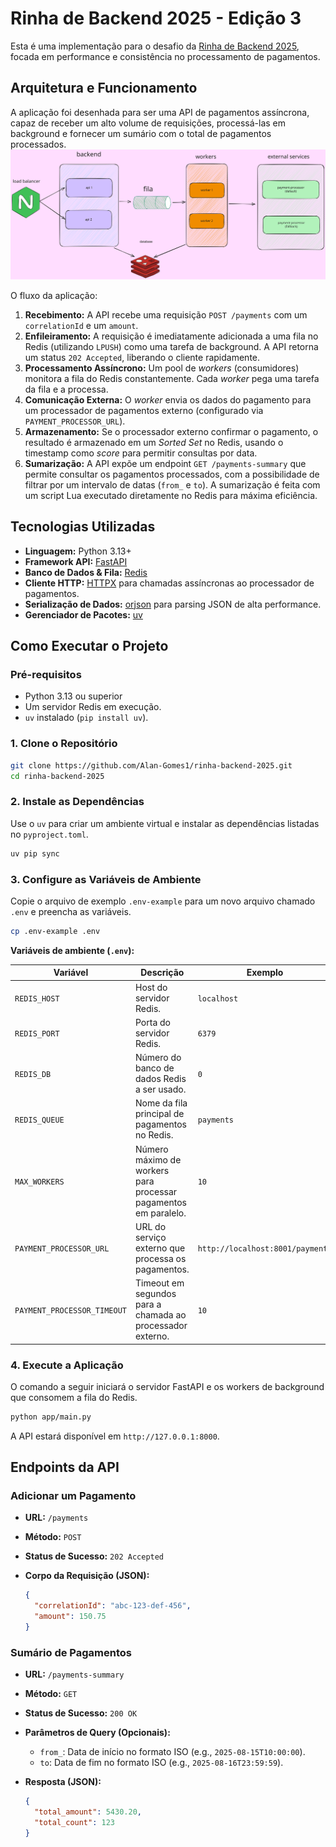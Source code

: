 # Rinha de Backend 2025 - Edição 3

Esta é uma implementação para o desafio da [Rinha de Backend 2025](https://github.com/zanfranceschi/rinha-de-backend-2025), focada em performance e consistência no processamento de pagamentos.

## Arquitetura e Funcionamento

A aplicação foi desenhada para ser uma API de pagamentos assíncrona, capaz de receber um alto volume de requisições, processá-las em background e fornecer um sumário com o total de pagamentos processados.
![](assets/architecture.svg)

O fluxo da aplicação:

1.  **Recebimento:** A API recebe uma requisição `POST /payments` com um `correlationId` e um `amount`.
2.  **Enfileiramento:** A requisição é imediatamente adicionada a uma fila no Redis (utilizando `LPUSH`) como uma tarefa de background. A API retorna um status `202 Accepted`, liberando o cliente rapidamente.
3.  **Processamento Assíncrono:** Um pool de *workers* (consumidores) monitora a fila do Redis constantemente. Cada *worker* pega uma tarefa da fila e a processa.
4.  **Comunicação Externa:** O *worker* envia os dados do pagamento para um processador de pagamentos externo (configurado via `PAYMENT_PROCESSOR_URL`).
5.  **Armazenamento:** Se o processador externo confirmar o pagamento, o resultado é armazenado em um *Sorted Set* no Redis, usando o timestamp como *score* para permitir consultas por data.
6.  **Sumarização:** A API expõe um endpoint `GET /payments-summary` que permite consultar os pagamentos processados, com a possibilidade de filtrar por um intervalo de datas (`from_` e `to`). A sumarização é feita com um script Lua executado diretamente no Redis para máxima eficiência.

## Tecnologias Utilizadas

*   **Linguagem:** Python 3.13+
*   **Framework API:** [FastAPI](https://fastapi.tiangolo.com/)
*   **Banco de Dados & Fila:** [Redis](https://redis.io/)
*   **Cliente HTTP:** [HTTPX](https://www.python-httpx.org/) para chamadas assíncronas ao processador de pagamentos.
*   **Serialização de Dados:** [orjson](https://github.com/ijl/orjson) para parsing JSON de alta performance.
*   **Gerenciador de Pacotes:** [uv](https://github.com/astral-sh/uv)

## Como Executar o Projeto

### Pré-requisitos

*   Python 3.13 ou superior
*   Um servidor Redis em execução.
*   `uv` instalado (`pip install uv`).

### 1. Clone o Repositório

```bash
git clone https://github.com/Alan-Gomes1/rinha-backend-2025.git
cd rinha-backend-2025
```

### 2. Instale as Dependências

Use o `uv` para criar um ambiente virtual e instalar as dependências listadas no `pyproject.toml`.

```bash
uv pip sync
```

### 3. Configure as Variáveis de Ambiente

Copie o arquivo de exemplo `.env-example` para um novo arquivo chamado `.env` e preencha as variáveis.

```bash
cp .env-example .env
```

**Variáveis de ambiente (`.env`):**

| Variável                  | Descrição                                                              | Exemplo                           |
| ------------------------- | ---------------------------------------------------------------------- | --------------------------------- |
| `REDIS_HOST`              | Host do servidor Redis.                                                | `localhost`                       |
| `REDIS_PORT`              | Porta do servidor Redis.                                               | `6379`                            |
| `REDIS_DB`                | Número do banco de dados Redis a ser usado.                            | `0`                               |
| `REDIS_QUEUE`             | Nome da fila principal de pagamentos no Redis.                         | `payments`                        |
| `MAX_WORKERS`             | Número máximo de workers para processar pagamentos em paralelo.        | `10`                              |
| `PAYMENT_PROCESSOR_URL`   | URL do serviço externo que processa os pagamentos.                     | `http://localhost:8001/payments`   |
| `PAYMENT_PROCESSOR_TIMEOUT` | Timeout em segundos para a chamada ao processador externo.             | `10`                              |

### 4. Execute a Aplicação

O comando a seguir iniciará o servidor FastAPI e os workers de background que consomem a fila do Redis.

```bash
python app/main.py
```

A API estará disponível em `http://127.0.0.1:8000`.

## Endpoints da API

### Adicionar um Pagamento

*   **URL:** `/payments`
*   **Método:** `POST`
*   **Status de Sucesso:** `202 Accepted`
*   **Corpo da Requisição (JSON):**

    ```json
    {
      "correlationId": "abc-123-def-456",
      "amount": 150.75
    }
    ```

### Sumário de Pagamentos

*   **URL:** `/payments-summary`
*   **Método:** `GET`
*   **Status de Sucesso:** `200 OK`
*   **Parâmetros de Query (Opcionais):**
    *   `from_`: Data de início no formato ISO (e.g., `2025-08-15T10:00:00`).
    *   `to`: Data de fim no formato ISO (e.g., `2025-08-16T23:59:59`).
*   **Resposta (JSON):**

    ```json
    {
      "total_amount": 5430.20,
      "total_count": 123
    }
    ```
